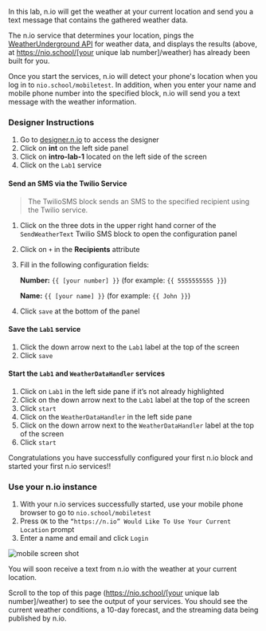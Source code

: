 In this lab, n.io will get the weather at your current location and send you a text message that contains the gathered weather data.

The n.io service that determines your location, pings the [WeatherUnderground API](https://www.wunderground.com/weather/api/) for weather data, and displays the results (above, at https://nio.school/[your unique lab number]/weather) has already been built for you.

Once you start the services, n.io will detect your phone's location when you log in to `nio.school/mobiletest`. In addition, when you enter your name and mobile phone number into the specified block, n.io will send you a text message with the weather information.

### Designer Instructions
1. Go to [designer.n.io](https://designer.n.io) to access the designer
1. Click on **int** on the left side panel
1. Click on **intro-lab-1** located on the left side of the screen
1. Click on the `Lab1` service

#### Send an SMS via the Twilio Service
> The TwilioSMS block sends an SMS to the specified recipient using the Twilio service.

1. Click on the three dots in the upper right hand corner of the `SendWeatherText` Twilio SMS block to open the configuration panel
1. Click on `+` in the **Recipients** attribute
1. Fill in the following configuration fields:

     **Number:** `{{ [your number] }}`    (for example: `{{ 5555555555 }}`)

     **Name:** `{{ [your name] }}`     (for example: `{{ John }}`)
1. Click `save` at the bottom of the panel

#### Save the `Lab1` service
1. Click the down arrow next to the `Lab1` label at the top of the screen
1. Click `save`

#### Start the `Lab1` and `WeatherDataHandler` services
1. Click on `Lab1` in the left side pane if it’s not already highlighted
1. Click on the down arrow next to the `Lab1` label at the top of the screen
1. Click `start`
1. Click on the `WeatherDataHandler` in the left side pane
1. Click on the down arrow next to the `WeatherDataHandler` label at the top of the screen
1. Click `start`

Congratulations you have successfully configured your first n.io block and started your first n.io services!!

### Use your n.io instance
1. With your n.io services successfully started, use your mobile phone browser to go to `nio.school/mobiletest`
1. Press `OK` to the `“https://n.io” Would Like To Use Your Current Location` prompt
1. Enter a name and email and click `Login`

![mobile screen shot](./img/instructions/mobile.png)

You will soon receive a text from n.io with the weather at your current location.

Scroll to the top of this page (https://nio.school/[your unique lab number]/weather) to see the output of your services. You should see the current weather conditions, a 10-day forecast, and the streaming data being published by n.io.
